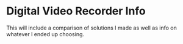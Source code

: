 # Digital Video Recorder Info

This will include a comparison of solutions I made as well as info on whatever I ended up choosing.